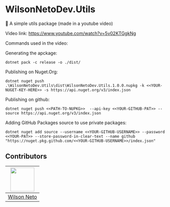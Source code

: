 # WilsonNetoDev.Utils
🎥 A simple utils package (made in a youtube video)

Video link:
https://www.youtube.com/watch?v=5v02KTGgkNg

Commands used in the video:

Generating the apckage:

```
dotnet pack -c release -o ./dist/
```

Publishing on Nuget.Org:
````
dotnet nuget push .\WilsonNetoDev.Utils\dist\WilsonNetoDev.Utils.1.0.0.nupkg -k <<YOUR-NUGET-KEY-HERE>> -s https://api.nuget.org/v3/index.json
````

Publishing on github:
```
dotnet nuget push <<PATH-TO-NUPKG>>  --api-key <<YOUR-GITHUB-PAT>> --source https://api.nuget.org/v3/index.json
```

Adding GitHub Packages source to use private packages:
```
dotnet nuget add source --username <<YOUR-GITHUB-USERNAME>> --password <<YOUR-PAT>> --store-password-in-clear-text --name github "https://nuget.pkg.github.com/<<YOUR-GITHUB-USERNAME>>/index.json"
```

## Contributors

| [<img src="https://github.com/wilsonneto-dev.png" width="75px;"/>][1] |
| :-: |
|[Wilson Neto][1]|


[1]: https://wilsonneto.com.br
